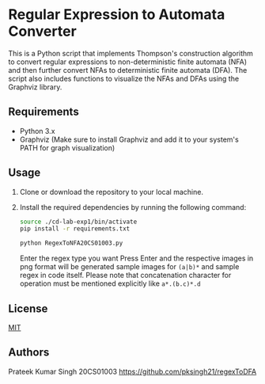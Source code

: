 

# Regular Expression to Automata Converter

This is a Python script that implements Thompson's construction algorithm to convert regular expressions to non-deterministic finite automata (NFA) and then further convert NFAs to deterministic finite automata (DFA). The script also includes functions to visualize the NFAs and DFAs using the Graphviz library.

## Requirements

- Python 3.x
- Graphviz (Make sure to install Graphviz and add it to your system's PATH for graph visualization)

## Usage

1. Clone or download the repository to your local machine.

2. Install the required dependencies by running the following command:

   ```bash
   source ./cd-lab-exp1/bin/activate
   pip install -r requirements.txt
   ```
   ```bash
   python RegexToNFA20CS01003.py
    ```
    Enter the regex type you want
    Press Enter and the respective images in png format will be generated sample images for ```(a|b)*``` and sample regex in code itself. Please note that concatenation character for operation must be mentioned explicitly like ```a*.(b.c)*.d```

## License
[MIT](https://choosealicense.com/licenses/mit/)
## Authors
Prateek Kumar Singh 
20CS01003
https://github.com/pksingh21/regexToDFA
